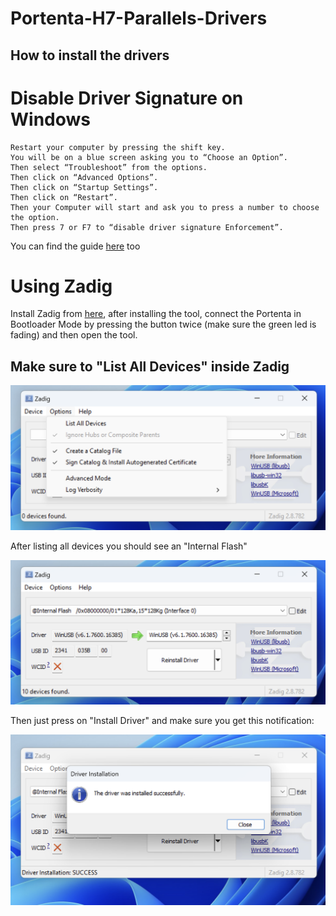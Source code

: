 # Portenta-H7-Parallels-Drivers

## How to install the drivers


# Disable Driver Signature on Windows

```
Restart your computer by pressing the shift key.
You will be on a blue screen asking you to “Choose an Option”.
Then select “Troubleshoot” from the options.
Then click on “Advanced Options”.
Then click on “Startup Settings”.
Then click on “Restart”.
Then your Computer will start and ask you to press a number to choose the option.
Then press 7 or F7 to “disable driver signature Enforcement”.
```

You can find the guide [here](https://answers.microsoft.com/en-us/windows/forum/all/permanently-disable-driver-signature-enforcement/176caf31-df98-41bc-8a5f-b9b91589da45) too

# Using Zadig

Install Zadig from [here](https://zadig.akeo.ie), after installing the tool, connect the Portenta in Bootloader Mode by pressing the button twice (make sure the green led is fading) and then open the tool.

## Make sure to "List All Devices" inside Zadig
![list all devices](https://github.com/alessandromrc/Portenta-H7-Parallels-Drivers/blob/main/img/ListAllDevices.png)

After listing all devices you should see an "Internal Flash" 

![internal flash](https://github.com/alessandromrc/Portenta-H7-Parallels-Drivers/blob/main/img/Internal%20Flash.png)

Then just press on "Install Driver" and make sure you get this notification:

![installed](https://github.com/alessandromrc/Portenta-H7-Parallels-Drivers/blob/main/img/Installed.png?raw=true)
